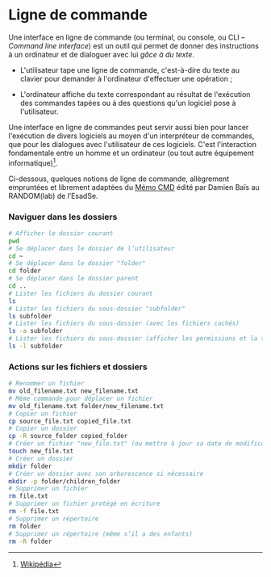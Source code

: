 # Ligne de commande

Une interface en ligne de commande (ou terminal, ou console, ou CLI – _Command line interface_) est un outil qui permet de donner des instructions à un ordinateur et de dialoguer avec lui _gâce à du texte_.

- L'utilisateur tape une ligne de commande, c'est-à-dire du texte au clavier pour demander à l'ordinateur d'effectuer une opération ;

- L'ordinateur affiche du texte correspondant au résultat de l'exécution des commandes tapées ou à des questions qu'un logiciel pose à l'utilisateur.

Une interface en ligne de commandes peut servir aussi bien pour lancer l'exécution de divers logiciels au moyen d'un interpréteur de commandes, que pour les dialogues avec l'utilisateur de ces logiciels. C'est l'interaction fondamentale entre un homme et un ordinateur (ou tout autre équipement informatique)[^wp]. 

[^wp]: [Wikipédia](https://fr.wikipedia.org/wiki/Interface_en_ligne_de_commande)

Ci-dessous, quelques notions de ligne de commande, allègrement empruntées et librement adaptées du [Mémo CMD](https://github.com/randomDam/memo_cmd) édité par Damien Baïs au RANDOM(lab) de l’EsadSe.

### Naviguer dans les dossiers
```bash
# Afficher le dossier courant
pwd
# Se déplacer dans le dossier de l’utilisateur
cd ~ 
# Se déplacer dans le dossier "folder"
cd folder
# Se déplacer dans le dossier parent
cd ..
# Lister les fichiers du dossier courant
ls 
# Lister les fichiers du sous-dossier "subfolder"
ls subfolder
# Lister les fichiers du sous-dossier (avec les fichiers cachés)
ls -a subfolder
# Lister les fichiers du sous-dossier (afficher les permissions et la taille)
ls -l subfolder
```

### Actions sur les fichiers et dossiers
 
```bash
# Renommer un fichier 
mv old_filename.txt new_filename.txt
# Même commande pour déplacer un fichier 
mv old_filename.txt folder/new_filename.txt
# Copier un fichier
cp source_file.txt copied_file.txt
# Copier un dossier
cp -R source_folder copied_folder
# Créer un fichier "new_file.txt" (ou mettre à jour sa date de modification s’il existe)
touch new_file.txt
# Créer un dossier 
mkdir folder
# Créer un dossier avec son arborescence si nécessaire 
mkdir -p folder/children_folder
# Supprimer un fichier
rm file.txt
# Supprimer un fichier protégé en écriture
rm -f file.txt
# Supprimer un répertoire
rm folder
# Supprimer un répertoire (même s’il a des enfants)
rm -R folder
```
